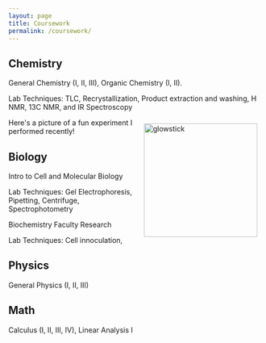```yaml
---
layout: page
title: Coursework
permalink: /coursework/
---
```


## Chemistry
General Chemistry (I, II, III), Organic Chemistry (I, II).

  Lab Techniques: TLC, Recrystallization, Product extraction and washing, H NMR, 13C NMR, and IR Spectroscopy
 
  <img src="{{site.baseurl}}/images/IMG_0468.JPG" alt="glowstick" width="225" style="float: right; margin-top: 10px; margin-right: 10px" />
  Here's a picture of a fun experiment I performed recently!
  
  
## Biology
Intro to Cell and Molecular Biology

  Lab Techniques: Gel Electrophoresis, Pipetting, Centrifuge, Spectrophotometry

Biochemistry Faculty Research

  Lab Techniques: Cell innoculation, 
## Physics
General Physics (I, II, III)

## Math
Calculus (I, II, III, IV), Linear Analysis I


